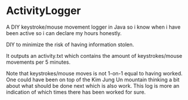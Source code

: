 # ActivityLogger

A DIY keystroke/mouse movement logger in Java so i know when i have been active so i can declare my hours honestly.

DIY to minimize the risk of having information stolen.

It outputs an activity.txt which contains the amount of keystrokes/mouse movements per 5 minutes.

Note that keystrokes/mouse moves is not 1-on-1 equal to having worked. One could have been on top of the Kim Jung Un mountain thinking a bit about what should be done next which is also work. This log is more an indication of which times there has been worked for sure.
